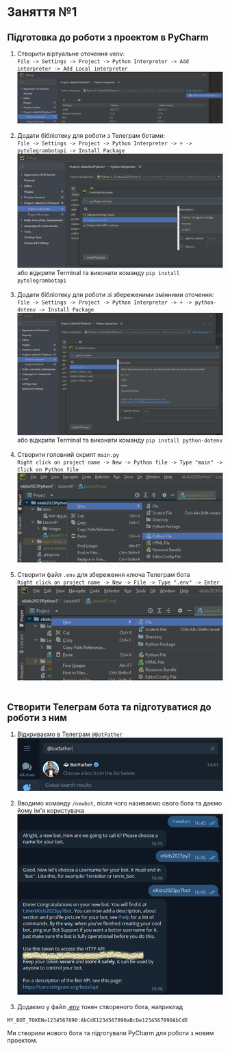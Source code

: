# Заняття №1

## Підготовка до роботи з проектом в PyCharm

1. Створити віртуальне оточення venv:<br>
`File -> Settings -> Project -> Python Interpreter -> Add interpreter -> Add Local interpreter`<br>
![Create Venv](Images/venv.png)<br><br>
2. Додати бібліотеку для роботи з Телеграм ботами:<br>
`File -> Settings -> Project -> Python Interpreter -> + -> pytelegrambotapi -> Install Package`<br>
![Install pytelegrambotapi](Images/pytelegrambotapi.png)<br>
або відкрити Terminal та виконати команду `pip install pytelegrambotapi`<br><br>
3.  Додати бібліотеку для роботи зі збереженими змінними оточення:<br>
`File -> Settings -> Project -> Python Interpreter -> + -> python-dotenv -> Install Package`<br>
![Install dotenv](Images/dotenv.png)<br>
або відкрити Terminal та виконати команду `pip install python-dotenv`<br><br>
4. Створити головний скрипт `main.py`<br>
`Right click on project name -> New -> Python file -> Type "main" -> Click on Python file`<br>
![Create main.py](Images/main.png)<br><br>
5. Створити файл `.env` для збереження ключа Телеграм бота<br>
`Right click on project name -> New -> File -> Type ".env" -> Enter`<br>
![Create .env](Images/env.png)<br><br>

## Створити Телеграм бота та підготуватися до роботи з ним

1. Відкриваємо в Телеграм `@BotFather`<br>
![BotFather](Images/botfather.png)<br><br>
2. Вводимо команду `/newbot`, після чого називаємо свого бота та даємо йому ім'я користувача<br>
![New bot](Images/new_bot.png)<br><br>
3. Додаємо у файл [.env](../.env) токен створеного бота, наприклад
```dotenv
MY_BOT_TOKEN=1234567890:AbCdE1234567890aBcDe1234567890AbCdE
```

Ми створили нового бота та підготували PyCharm для роботи з новим проектом.